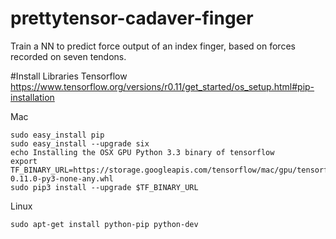 # prettytensor-cadaver-finger
Train a NN to predict force output of an index finger, based on forces recorded on seven tendons.

#Install Libraries
Tensorflow
https://www.tensorflow.org/versions/r0.11/get_started/os_setup.html#pip-installation


Mac
```
sudo easy_install pip
sudo easy_install --upgrade six
echo Installing the OSX GPU Python 3.3 binary of tensorflow
export TF_BINARY_URL=https://storage.googleapis.com/tensorflow/mac/gpu/tensorflow-0.11.0-py3-none-any.whl
sudo pip3 install --upgrade $TF_BINARY_URL
```

Linux
```
sudo apt-get install python-pip python-dev

```
